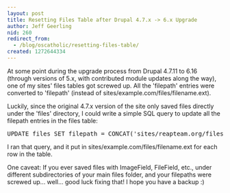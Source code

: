 ```yaml
---
layout: post
title: Resetting Files Table after Drupal 4.7.x -> 6.x Upgrade
author: Jeff Geerling
nid: 260
redirect_from:
  - /blog/oscatholic/resetting-files-table/
created: 1272644334
---
```

<p>At some point during the upgrade process from Drupal 4.7.11 to 6.16 (through versions of 5.x, with contributed module updates along the way), one of my sites&#39; files tables got screwed up. All the &#39;filepath&#39; entries were converted to &#39;filepath&#39; (instead of sites/example.com/files/filename.ext).</p>
<p>Luckily, since the original 4.7.x version of the site only saved files directly under the &#39;files&#39; directory, I could write a simple SQL query to update all the filepath entries in the files table:</p>
<pre>UPDATE files SET filepath = CONCAT('sites/reapteam.org/files/',filename);</pre>
<p>I ran that query, and it put in sites/example.com/files/filename.ext for each row in the table.</p>
<p>One caveat: If you ever saved files with ImageField, FileField, etc., under different subdirectories of your main files folder, and your filepaths were screwed up... well... good luck fixing that! I hope you have a backup :)</p>
